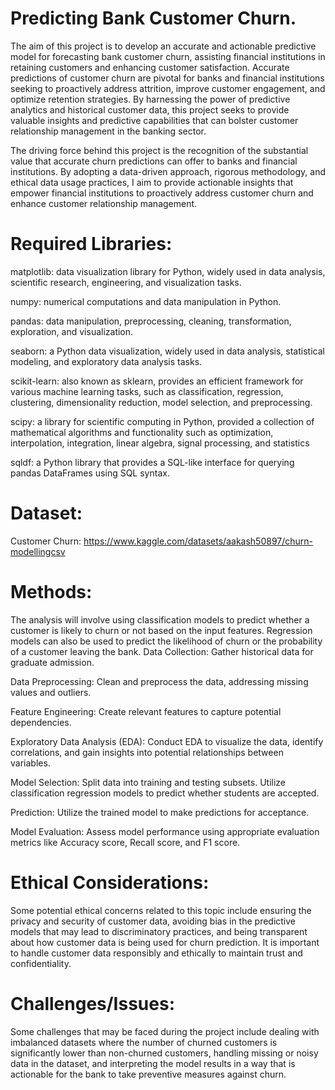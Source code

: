 # Predicting Bank Customer Churn.

The aim of this project is to develop an accurate and actionable predictive model for forecasting bank customer churn, assisting financial institutions in retaining customers and enhancing customer satisfaction. Accurate predictions of customer churn are pivotal for banks and financial institutions seeking to proactively address attrition, improve customer engagement, and optimize retention strategies. By harnessing the power of predictive analytics and historical customer data, this project seeks to provide valuable insights and predictive capabilities that can bolster customer relationship management in the banking sector.

The driving force behind this project is the recognition of the substantial value that accurate churn predictions can offer to banks and financial institutions. By adopting a data-driven approach, rigorous methodology, and ethical data usage practices, I aim to provide actionable insights that empower financial institutions to proactively address customer churn and enhance customer relationship management.

# Required Libraries:

matplotlib: data visualization library for Python, widely used in data analysis, scientific research, engineering, and visualization tasks.

numpy: numerical computations and data manipulation in Python.

pandas: data manipulation, preprocessing, cleaning, transformation, exploration, and visualization.

seaborn: a Python data visualization, widely used in data analysis, statistical modeling, and exploratory data analysis tasks.

scikit-learn: also known as sklearn, provides an efficient framework for various machine learning tasks, such as classification, regression, clustering, dimensionality reduction, model selection, and preprocessing.

scipy: a library for scientific computing in Python, provided a collection of mathematical algorithms and functionality such as optimization, interpolation, integration, linear algebra, signal processing, and statistics

sqldf: a Python library that provides a SQL-like interface for querying pandas DataFrames using SQL syntax.

# Dataset:

Customer Churn: https://www.kaggle.com/datasets/aakash50897/churn-modellingcsv

# Methods:

The analysis will involve using classification models to predict whether a customer is likely to churn or not based on the input features. Regression models can also be used to predict the likelihood of churn or the probability of a customer leaving the bank.
Data Collection: Gather historical data for graduate admission.

Data Preprocessing: Clean and preprocess the data, addressing missing values and outliers.

Feature Engineering: Create relevant features to capture potential dependencies.

Exploratory Data Analysis (EDA): Conduct EDA to visualize the data, identify correlations, and gain insights into potential relationships between variables.

Model Selection: Split data into training and testing subsets. Utilize classification regression models to predict whether students are accepted.

Prediction: Utilize the trained model to make predictions for acceptance.

Model Evaluation: Assess model performance using appropriate evaluation metrics like Accuracy score, Recall score, and F1 score.

# Ethical Considerations:

Some potential ethical concerns related to this topic include ensuring the privacy and security of customer data, avoiding bias in the predictive models that may lead to discriminatory practices, and being transparent about how customer data is being used for churn prediction. It is important to handle customer data responsibly and ethically to maintain trust and confidentiality.

# Challenges/Issues:

Some challenges that may be faced during the project include dealing with imbalanced datasets where the number of churned customers is significantly lower than non-churned customers, handling missing or noisy data in the dataset, and interpreting the model results in a way that is actionable for the bank to take preventive measures against churn.
